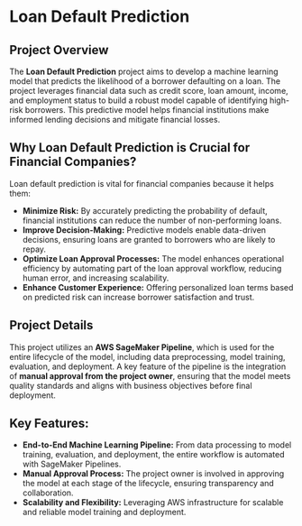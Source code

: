 # Loan Default Prediction

## Project Overview

The **Loan Default Prediction** 
    project aims to develop a machine learning model that predicts the likelihood of a borrower defaulting on a loan. 
    The project leverages financial data such as credit score, loan amount, income, and employment status to build a robust model 
    capable of identifying high-risk borrowers. This predictive model helps financial institutions make informed lending decisions and 
    mitigate financial losses.

## Why Loan Default Prediction is Crucial for Financial Companies?

Loan default prediction is vital for financial companies because it helps them:

- **Minimize Risk:** By accurately predicting the probability of default, financial institutions can reduce the number of non-performing loans.
- **Improve Decision-Making:** Predictive models enable data-driven decisions, ensuring loans are granted to borrowers who are likely to repay.
- **Optimize Loan Approval Processes:** The model enhances operational efficiency by automating part of the loan approval workflow, reducing human error, and increasing scalability.
- **Enhance Customer Experience:** Offering personalized loan terms based on predicted risk can increase borrower satisfaction and trust.

## Project Details

This project utilizes an **AWS SageMaker Pipeline**, which is used for the entire lifecycle of the model, 
including data preprocessing, model training, evaluation, and deployment. A key feature of the pipeline is the integration 
of **manual approval from the project owner**, ensuring that the model meets quality standards and aligns with business 
objectives before final deployment.

## Key Features:

- **End-to-End Machine Learning Pipeline:** From data processing to model training, evaluation, and deployment, the entire workflow is automated with SageMaker Pipelines.
- **Manual Approval Process:** The project owner is involved in approving the model at each stage of the lifecycle, ensuring transparency and collaboration.
- **Scalability and Flexibility:** Leveraging AWS infrastructure for scalable and reliable model training and deployment.

